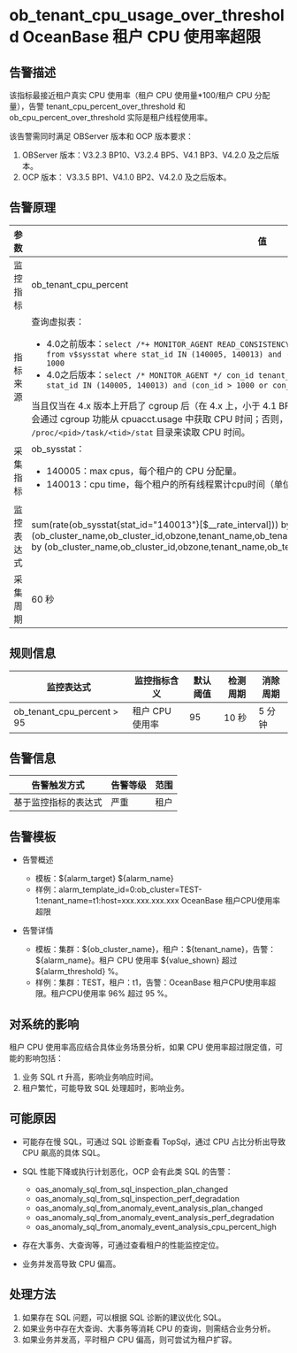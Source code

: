 # ob_tenant_cpu_usage_over_threshold OceanBase 租户 CPU 使用率超限

## 告警描述

该指标最接近租户真实 CPU 使用率（租户 CPU 使用量*100/租户 CPU 分配量），告警 tenant_cpu_percent_over_threshold 和 ob_cpu_percent_over_threshold 实际是租户线程使用率。

该告警需同时满足 OBServer 版本和 OCP 版本要求：

1. OBServer 版本：V3.2.3 BP10、V3.2.4 BP5、V4.1 BP3、V4.2.0 及之后版本。
2. OCP 版本： V3.3.5 BP1、V4.1.0 BP2、V4.2.0 及之后版本。

## 告警原理

| 参数 | 值 |
| --- | --- |
| 监控指标 | ob_tenant_cpu_percent |
| 指标来源 | 查询虚拟表：<ul><li>4.0之前版本：`select /*+ MONITOR_AGENT READ_CONSISTENCY(WEAK) */ con_id tenant_id, stat_id, value from v$sysstat where stat_id IN (140005, 140013) and (con_id > 1000 or con_id = 1) and class < 1000`</li><li>4.0之后版本：`select /* MONITOR_AGENT */ con_id tenant_id, stat_id, value from v$sysstat where stat_id IN (140005, 140013) and (con_id > 1000 or con_id = 1) and class < 1000`</li></ul>当且仅当在 4.x 版本上开启了 cgroup 后（在 4.x 上，小于 4.1 BP3 的版本只支持开启 cgroup 后获取 cpu time 值），会通过 cgroup 功能从 cpuacct.usage 中获取 CPU 时间；否则，不开启 cgroup 或者在 3.x 版本上，只会通过 `/proc/<pid>/task/<tid>/stat` 目录来读取 CPU 时间。 |
| 采集指标 | ob_sysstat：<ul><li>140005：max cpus，每个租户的 CPU 分配量。</li><li>140013：cpu time，每个租户的所有线程累计cpu时间（单位为微秒）。</li></ul> |
| 监控表达式 | sum(rate(ob_sysstat{stat_id="140013"}[$__rate_interval])) by (ob_cluster_name,ob_cluster_id,obzone,tenant_name,ob_tenant_id,svr_ip)/sum(ob_sysstat{stat_id="140005"}) by (ob_cluster_name,ob_cluster_id,obzone,tenant_name,ob_tenant_id,svr_ip)/100 |
| 采集周期 | 60 秒 |

## 规则信息

| 监控表达式 | 监控指标含义 | 默认阈值 | 检测周期 | 消除周期 |
| --- | --- | --- | --- | --- |
| ob_tenant_cpu_percent > 95 | 租户 CPU 使用率 | 95 | 10 秒 | 5 分钟 |

## 告警信息

| 告警触发方式 | 告警等级 | 范围 |
| --- | --- | --- |
| 基于监控指标的表达式 | 严重 | 租户 |

## 告警模板

* 告警概述

  * 模板：\${alarm_target} \${alarm_name}
  * 样例：alarm_template_id=0:ob_cluster=TEST-1:tenant_name=t1:host=xxx.xxx.xxx.xxx OceanBase 租户CPU使用率超限

* 告警详情

  * 模板：集群：\${ob_cluster_name}，租户：\${tenant_name}，告警：\${alarm_name}。租户 CPU 使用率 \${value_shown} 超过 \${alarm_threshold} %。
  * 样例：集群：TEST，租户：t1，告警：OceanBase 租户CPU使用率超限。租户CPU使用率 96% 超过 95 %。

## 对系统的影响

租户 CPU 使用率高应结合具体业务场景分析，如果 CPU 使用率超过限定值，可能的影响包括：

1. 业务 SQL rt 升高，影响业务响应时间。
2. 租户繁忙，可能导致 SQL 处理超时，影响业务。

## 可能原因

* 可能存在慢 SQL，可通过 SQL 诊断查看 TopSql，通过 CPU 占比分析出导致 CPU 飙高的具体 SQL。
* SQL 性能下降或执行计划恶化，OCP 会有此类 SQL 的告警：

  * oas_anomaly_sql_from_sql_inspection_plan_changed
  * oas_anomaly_sql_from_sql_inspection_perf_degradation
  * oas_anomaly_sql_from_anomaly_event_analysis_plan_changed
  * oas_anomaly_sql_from_anomaly_event_analysis_perf_degradation
  * oas_anomaly_sql_from_anomaly_event_analysis_cpu_percent_high

* 存在大事务、大查询等，可通过查看租户的性能监控定位。
* 业务并发高导致 CPU 偏高。

## 处理方法

1. 如果存在 SQL 问题，可以根据 SQL 诊断的建议优化 SQL。
2. 如果业务中存在大查询、大事务等消耗 CPU 的查询，则需结合业务分析。
3. 如果业务并发高，平时租户 CPU 偏高，则可尝试为租户扩容。
